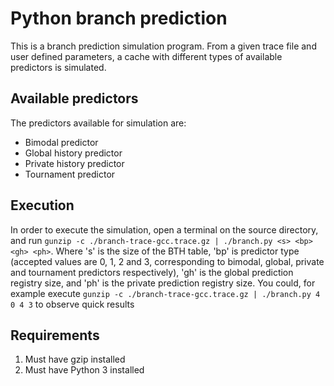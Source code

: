 # Python branch prediction

This is a branch prediction simulation program. From a given trace file and user defined parameters, a cache with different types of available predictors is simulated.

## Available predictors

The predictors available for simulation are:

* Bimodal predictor
* Global history predictor
* Private history predictor
* Tournament predictor

## Execution

In order to execute the simulation, open a terminal on the source directory, and run `gunzip -c ./branch-trace-gcc.trace.gz | ./branch.py <s> <bp> <gh> <ph>`. Where 's' is the size of the BTH table, 'bp' is predictor type (accepted values are 0, 1, 2 and 3, corresponding to bimodal, global, private and tournament predictors respectively), 'gh' is the global prediction registry size, and 'ph' is the private prediction registry size. You could, for example execute `gunzip -c ./branch-trace-gcc.trace.gz | ./branch.py 4 0 4 3` to observe quick results

## Requirements
1. Must have gzip installed
2. Must have Python 3 installed